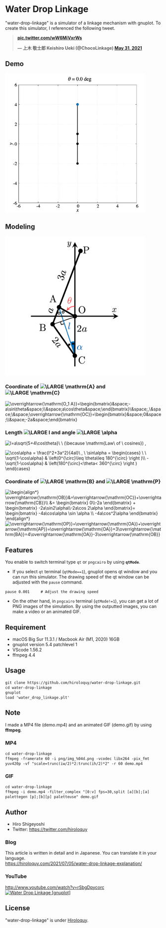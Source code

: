# Water Drop Linkage
"water-drop-linkage" is a simulator of a linkage mechanism  with gnuplot.
To create this simulator, I referenced the following tweet.

**<blockquote class="twitter-tweet"><p lang="und" dir="ltr"><a href="https://t.co/wW6MiVxrWs">pic.twitter.com/wW6MiVxrWs</a></p>&mdash; 上木 敬士郎 Keishiro Ueki (@ChocoLinkage) <a href="https://twitter.com/ChocoLinkage/status/1399198044122271746?ref_src=twsrc%5Etfw">May 31, 2021</a></blockquote>**

## Demo
<img src="demo.gif" width="450" alt="demo.gif" title="demo.gif">

## Modeling
<img src="modeling.png" width="450" alt="modeling.png" title="modeling.png">

### Coordinate of <img src="https://latex.codecogs.com/gif.latex?\inline&space;\LARGE&space;\mathrm{A}" title="\LARGE \mathrm{A}" /> and <img src="https://latex.codecogs.com/gif.latex?\inline&space;\LARGE&space;\mathrm{C}" title="\LARGE \mathrm{C}" />
<img src="https://latex.codecogs.com/gif.latex?\overrightarrow{\mathrm{OA}}=\begin{bmatrix}&space;-a\sin\theta&space;\\&space;a\cos\theta&space;\end{bmatrix}\&space;,\&space;\&space;\overrightarrow{\mathrm{OC}}=\begin{bmatrix}&space;0&space;\\&space;-2a&space;\end{bmatrix}" title="\overrightarrow{\mathrm{O_1 A}}=\begin{bmatrix}&space;-a\sin\theta&space;\\&space;a\cos\theta&space;\end{bmatrix}\&space;,\&space;\&space;\overrightarrow{\mathrm{OC}}=\begin{bmatrix}&space;0&space;\\&space;-2a&space;\end{bmatrix}" />

### Length <img src="https://latex.codecogs.com/gif.latex?\inline&space;\LARGE&space;l" title="\LARGE l" /> and angle <img src="https://latex.codecogs.com/gif.latex?\inline&space;\LARGE&space;\alpha" title="\LARGE \alpha" />
<img src="https://latex.codecogs.com/gif.latex?l=a\sqrt{5&plus;4\cos\theta}\&space;\&space;(\because&space;\mathrm{Law\&space;of&space;\&space;cosines})" title="l=a\sqrt{5+4\cos\theta}\ \ (\because \mathrm{Law\ of \ cosines})" /> ,

<img src="https://latex.codecogs.com/gif.latex?\cos\alpha&space;=&space;\frac{l^2&plus;3a^2}{4al}\&space;,&space;\&space;\sin\alpha&space;=&space;\begin{cases}&space;\&space;\&space;\sqrt{1-\cos\alpha}&space;&&space;\left(0^{\circ}\leq&space;\theta\leq&space;180^{\circ}&space;\right&space;)\\&space;-\sqrt{1-\cos\alpha}&space;&&space;\left(180^{\circ}<\theta<&space;360^{\circ}&space;\right&space;)&space;\end{cases}" title="\cos\alpha = \frac{l^2+3a^2}{4al}\ , \ \sin\alpha = \begin{cases} \ \ \sqrt{1-\cos\alpha} & \left(0^{\circ}\leq \theta\leq 180^{\circ} \right )\\ -\sqrt{1-\cos\alpha} & \left(180^{\circ}<\theta< 360^{\circ} \right ) \end{cases}" />

### Coordinate of <img src="https://latex.codecogs.com/gif.latex?\inline&space;\LARGE&space;\mathrm{B}" title="\LARGE \mathrm{B}" /> and <img src="https://latex.codecogs.com/gif.latex?\inline&space;\LARGE&space;\mathrm{P}" title="\LARGE \mathrm{P}" />

<img src="https://latex.codecogs.com/gif.latex?\begin{align*}&space;\overrightarrow{\mathrm{OB}}&=\overrightarrow{\mathrm{OC}}&plus;\overrightarrow{\mathrm{CB}}\\&space;&=&space;\begin{bmatrix}&space;0\\-2a&space;\end{bmatrix}&space;&plus;&space;\begin{bmatrix}&space;-2a\sin2\alpha\\-2a\cos&space;2\alpha&space;\end{bmatrix}=&space;\begin{bmatrix}&space;-4a\cos\alpha&space;\sin&space;\alpha&space;\\&space;-4a\cos^2\alpha&space;\end{bmatrix}&space;\end{align*}" title="\begin{align*} \overrightarrow{\mathrm{OB}}&=\overrightarrow{\mathrm{OC}}+\overrightarrow{\mathrm{CB}}\\ &= \begin{bmatrix} 0\\-2a \end{bmatrix} + \begin{bmatrix} -2a\sin2\alpha\\-2a\cos 2\alpha \end{bmatrix}= \begin{bmatrix} -4a\cos\alpha \sin \alpha \\ -4a\cos^2\alpha \end{bmatrix} \end{align*}" />

<img src="https://latex.codecogs.com/gif.latex?\overrightarrow{\mathrm{OP}}=\overrightarrow{\mathrm{OA}}&plus;\overrightarrow{\mathrm{AP}}=\overrightarrow{\mathrm{OA}}&plus;3\overrightarrow{\mathrm{BA}}=4\overrightarrow{\mathrm{OA}}-3\overrightarrow{\mathrm{OB}}" title="\overrightarrow{\mathrm{OP}}=\overrightarrow{\mathrm{OA}}+\overrightarrow{\mathrm{AP}}=\overrightarrow{\mathrm{OA}}+3\overrightarrow{\mathrm{BA}}=4\overrightarrow{\mathrm{OA}}-3\overrightarrow{\mathrm{OB}}" />

## Features
You enable to switch terminal type `qt` or `pngcairo` by using **`qtMode`**.
- If you select `qt` terminal (`qtMode==1`), gnuplot opens qt window and you can run this simulator.
The drawing speed of the qt window can be adjusted with the `pause` command.
```
pause 0.001     # Adjust the drawing speed
```
- On the other hand, in `pngcairo` terminal (`qtMode!=1`), you can get a lot of PNG images of the simulation.
By using the outputted images, you can make a video or an animated GIF.

<!-- # Operating environment -->
## Requirement
- macOS Big Sur 11.3.1 / Macbook Air (M1, 2020) 16GB
- gnuplot version 5.4 patchlevel 1
- VScode 1.56.2
- ffmpeg 4.4

<!-- # Installation -->
 
## Usage
```
git clone https://github.com/hiroloquy/water-drop-linkage.git
cd water-drop-linkage
gnuplot
load 'water_drop_linkage.plt'
```

## Note
I made a MP4 file (demo.mp4) and an animated GIF (demo.gif) by using **ffmpeg**.

### MP4
```
cd water-drop-linkage
ffmpeg -framerate 60 -i png/img_%04d.png -vcodec libx264 -pix_fmt yuv420p -vf "scale=trunc(iw/2)*2:trunc(ih/2)*2" -r 60 demo.mp4
```

### GIF
```
cd water-drop-linkage
ffmpeg -i demo.mp4 -filter_complex "[0:v] fps=30,split [a][b];[a] palettegen [p];[b][p] paletteuse" demo.gif
```
## Author
* Hiro Shigeyoshi
* Twitter: https://twitter.com/hiroloquy

### Blog 
This article is written in detail and in Japanese. You can translate it in your language.  
https://hiroloquy.com/2021/07/05/water-drop-linkage-explanation/

### YouTube
http://www.youtube.com/watch?v=rSbgDpycorc  
[![Water Drop Linkage [gnuplot]](http://img.youtube.com/vi/rSbgDpycorc/0.jpg)](http://www.youtube.com/watch?v=rSbgDpycorc "Water Drop Linkage [gnuplot]")

## License
"water-drop-linkage" is under [Hiroloquy](https://hiroloquy.com/).
 
